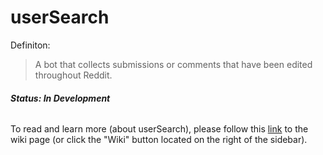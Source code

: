 # userSearch

Definiton: 
>A bot that collects submissions or comments that have been edited throughout Reddit.

###### **Status: In Development**

To read and learn more (about userSearch), please follow this [link](https://github.com/Saroekin/userSearch/wiki) to the wiki page (or click the "Wiki" button located on the right of the sidebar).
